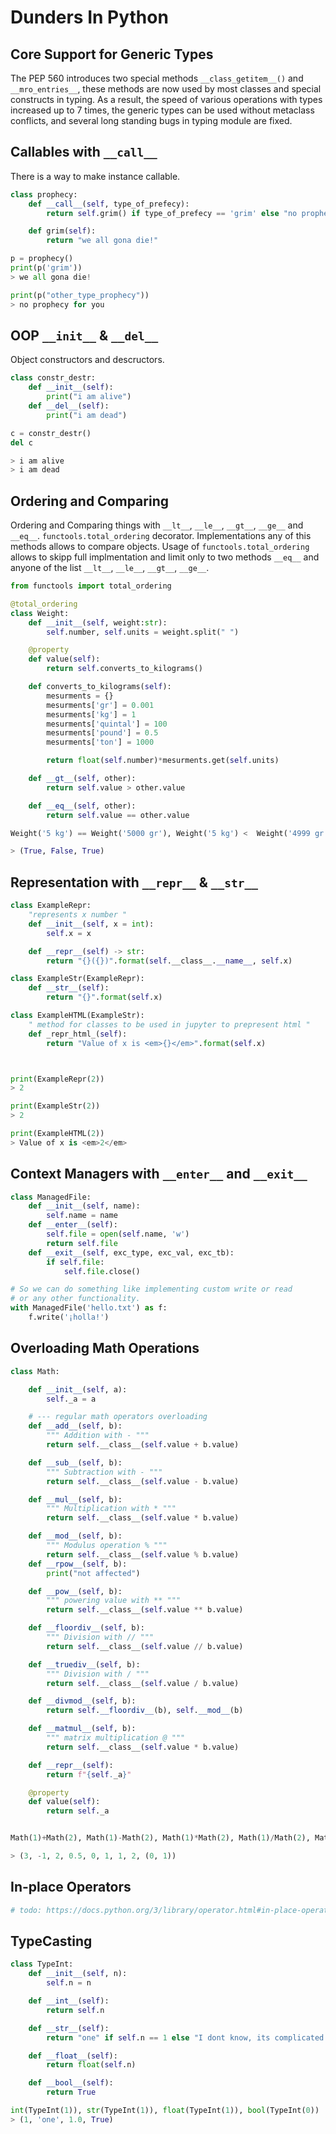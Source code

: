 # Dunders In Python

## Core Support for Generic Types

The PEP 560 introduces two special methods `__class_getitem__()` and `__mro_entries__`, these methods are now used by most classes and special constructs in typing. As a result, the speed of various operations with types increased up to 7 times, the generic types can be used without metaclass conflicts, and several long standing bugs in typing module are fixed.

## Callables with `__call__`

There is a way to make instance callable.

```python
class prophecy:
    def __call__(self, type_of_prefecy):
        return self.grim() if type_of_prefecy == 'grim' else "no prophecy for you"

    def grim(self):
        return "we all gona die!"

p = prophecy()
print(p('grim'))
> we all gona die!

print(p("other_type_prophecy"))
> no prophecy for you
```

## OOP `__init__` & `__del__`

Object constructors and descructors.

```python
class constr_destr:
    def __init__(self):
        print("i am alive")
    def __del__(self):
        print("i am dead")

c = constr_destr()
del c

> i am alive
> i am dead
```

## Ordering and Comparing

Ordering and Comparing things with `__lt__`, `__le__`, `__gt__`, `__ge__` and `__eq__`. `functools.total_ordering` decorator. Implementations any of this methods allows to compare objects. Usage of `functools.total_ordering` allows to skipp full implmentation and limit only to two methods `__eq__` and anyone of the list `__lt__`, `__le__`, `__gt__`, `__ge__`.

```python
from functools import total_ordering

@total_ordering
class Weight:
    def __init__(self, weight:str):
        self.number, self.units = weight.split(" ")

    @property
    def value(self):
        return self.converts_to_kilograms()

    def converts_to_kilograms(self):
        mesurments = {}
        mesurments['gr'] = 0.001
        mesurments['kg'] = 1
        mesurments['quintal'] = 100
        mesurments['pound'] = 0.5
        mesurments['ton'] = 1000

        return float(self.number)*mesurments.get(self.units)

    def __gt__(self, other):
        return self.value > other.value

    def __eq__(self, other):
        return self.value == other.value

Weight('5 kg') == Weight('5000 gr'), Weight('5 kg') <  Weight('4999 gr'), Weight('5 kg') >  Weight('4999 gr')

> (True, False, True)
```

## Representation with `__repr__` & `__str__`

```python
class ExampleRepr:
    "represents x number "
    def __init__(self, x = int):
        self.x = x

    def __repr__(self) -> str:
        return "{}({})".format(self.__class__.__name__, self.x)

class ExampleStr(ExampleRepr):
    def __str__(self):
        return "{}".format(self.x)

class ExampleHTML(ExampleStr):
    " method for classes to be used in jupyter to prepresent html "
    def _repr_html_(self):
        return "Value of x is <em>{}</em>".format(self.x)



print(ExampleRepr(2))
> 2

print(ExampleStr(2))
> 2

print(ExampleHTML(2))
> Value of x is <em>2</em>
```

## Context Managers with `__enter__` and `__exit__`

```python
class ManagedFile:
    def __init__(self, name):
        self.name = name
    def __enter__(self):
        self.file = open(self.name, 'w')
        return self.file
    def __exit__(self, exc_type, exc_val, exc_tb):
        if self.file:
            self.file.close()

# So we can do something like implementing custom write or read
# or any other functionality.
with ManagedFile('hello.txt') as f:
    f.write('¡holla!')
```

## Overloading Math Operations

```python
class Math:

    def __init__(self, a):
        self._a = a

    # --- regular math operators overloading
    def __add__(self, b):
        """ Addition with - """
        return self.__class__(self.value + b.value)

    def __sub__(self, b):
        """ Subtraction with - """
        return self.__class__(self.value - b.value)

    def __mul__(self, b):
        """ Multiplication with * """
        return self.__class__(self.value * b.value)

    def __mod__(self, b):
        """ Modulus operation % """
        return self.__class__(self.value % b.value)
    def __rpow__(self, b):
        print("not affected")

    def __pow__(self, b):
        """ powering value with ** """
        return self.__class__(self.value ** b.value)

    def __floordiv__(self, b):
        """ Division with // """
        return self.__class__(self.value // b.value)

    def __truediv__(self, b):
        """ Division with / """
        return self.__class__(self.value / b.value)

    def __divmod__(self, b):
        return self.__floordiv__(b), self.__mod__(b)

    def __matmul__(self, b):
        """ matrix multiplication @ """
        return self.__class__(self.value * b.value)

    def __repr__(self):
        return f"{self._a}"

    @property
    def value(self):
        return self._a


Math(1)+Math(2), Math(1)-Math(2), Math(1)*Math(2), Math(1)/Math(2), Math(1)//Math(2), Math(1)**Math(2), Math(1)%Math(2), Math(1) @ Math(2), divmod(Math(1), Math(2)),

> (3, -1, 2, 0.5, 0, 1, 1, 2, (0, 1))
```

## In-place Operators

```python
# todo: https://docs.python.org/3/library/operator.html#in-place-operators
```

## TypeCasting

```python
class TypeInt:
    def __init__(self, n):
        self.n = n

    def __int__(self):
        return self.n

    def __str__(self):
        return "one" if self.n == 1 else "I dont know, its complicated number".format(self.n)

    def __float__(self):
        return float(self.n)

    def __bool__(self):
        return True

int(TypeInt(1)), str(TypeInt(1)), float(TypeInt(1)), bool(TypeInt(0))
> (1, 'one', 1.0, True)
```
